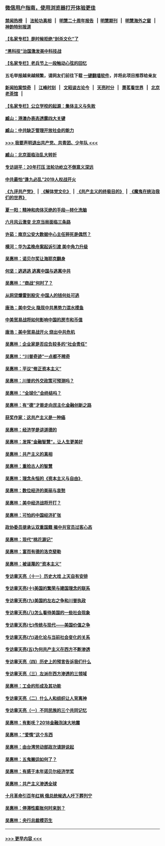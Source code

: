 ### [微信用户指南，使用浏览器打开体验更佳](https://github.com/gfw-breaker/banned-news1/blob/master/indexes/wechat-guide.md?t=0)
#### [禁闻热榜](热点新闻.md?t=0)  &nbsp;&nbsp;|&nbsp;&nbsp; [法轮功真相](https://github.com/gfw-breaker/truth/blob/master/README.md?t=0) &nbsp;&nbsp;|&nbsp;&nbsp; [明慧二十周年报告](https://github.com/gfw-breaker/mh-reports/blob/master/README.md?t=0) &nbsp;&nbsp;|&nbsp;&nbsp;[明慧期刊](https://github.com/gfw-breaker/mh-qikan) &nbsp;&nbsp;|&nbsp;&nbsp; [明慧海外之窗](https://github.com/gfw-breaker/mh-news/blob/master/README.md?t=0) &nbsp;&nbsp;|&nbsp;&nbsp; [神韵特别报道](https://github.com/gfw-breaker/mh-news/blob/master/shenyun.md?t=0)
#### [【名家专栏】是时候拒绝“封杀文化”了](../pages/nsc423/n11814093.md?t=02131411) 
#### [“黑科技”治国激发美中科技战](../pages/nsc423/n11638056.md?t=02131411) 
#### [【名家专栏】老兵节上一段触动心弦的回忆](../pages/nsc423/n11646016.md?t=02131411) 
#### 五毛举报越来越频繁，请网友们前往下载 [一键翻墙软件](https://github.com/gfw-breaker/ssr-accounts)，并将此项目推荐给亲友
#### [新闻拍案惊奇](https://github.com/gfw-breaker/banned-news1/blob/master/pages/link4.md) &nbsp;&nbsp;|&nbsp;&nbsp; [江峰时刻](https://github.com/gfw-breaker/banned-news1/blob/master/pages/link4.md) &nbsp;&nbsp;|&nbsp;&nbsp; [文昭谈古论今](https://github.com/gfw-breaker/banned-news1/blob/master/pages/link4.md) &nbsp;&nbsp;|&nbsp;&nbsp; [天亮时分](https://github.com/gfw-breaker/banned-news1/blob/master/pages/link4.md) &nbsp;&nbsp;|&nbsp;&nbsp; [萧茗看世界](https://github.com/gfw-breaker/banned-news1/blob/master/pages/link4.md) &nbsp;&nbsp;|&nbsp;&nbsp; [北京老茶馆](https://github.com/gfw-breaker/banned-news1/blob/master/pages/link4.md) &nbsp;&nbsp;|&nbsp;&nbsp; 
#### [【名家专栏】公立学校的起源：集体主义与失败](../pages/nsc423/n11601833.md?t=02131411) 
#### [臧山：港澳办表态透露四大关键](../pages/nsc423/n11421628.md?t=02131411) 
#### [臧山：中共缺乏管理开放社会的能力](../pages/nsc423/n11407457.md?t=02131411) 
#### [>>> 我要声明退出共产党、共青团、少年队 <<<](https://github.com/begood0513/goodnews/blob/master/quit/letter.md) 
#### [臧山：北京面临治乱大转折](../pages/nsc423/n11406895.md?t=02131411) 
#### [专访胡平：20年打压 法轮功屹立不倒意义深远](../pages/nsc423/n11398800.md?t=02131411) 
#### [中共最怕“逢九必乱”2019人权战开火](../pages/nsc423/n11385248.md?t=02131411) 
#### [《九评共产党》](https://github.com/begood0513/9ping.md/blob/master/README.md) &nbsp;|&nbsp; [《解体党文化》](../../../../jtdwh.md/blob/master/README.md)  &nbsp;|&nbsp; [《共产主义的终极目的》](../../../../gczydzjmd.md/blob/master/README.md) &nbsp;|&nbsp; [《魔鬼在统治我们的世界》](../../../../mgztzwmdsj.md/blob/master/README.md) 
#### [夏一阳：精神和肉体灭绝的手段—转化洗脑](../pages/nsc423/n11368250.md?t=02131411) 
#### [六月风云激变 北京当局面临三条路](../pages/nsc423/n11313668.md?t=02131411) 
#### [许茹：南京公安大数据中心主任猝死是偶然？](../pages/nsc423/n11064744.md?t=02131411) 
#### [横河：华为孟晚舟案起诉引渡 美中角力升级](../pages/nsc423/n11027230.md?t=02131411) 
#### [吴惠林：诺贝尔奖让海耶克翻身](../pages/nsc423/n10890049.md?t=02131411) 
#### [何坚：逃逃逃 逃离中国与逃离中共](../pages/nsc423/n10592891.md?t=02131411) 
#### [吴惠林：“商战”何时了？](../pages/nsc423/n10573558.md?t=02131411) 
#### [从网贷爆雷到股灾 中国人的钱何处可逃](../pages/nsc423/n10572800.md?t=02131411) 
#### [唐浩：美中交火 隐现中共黑势力混水摸鱼](../pages/nsc423/n10544040.md?t=02131411) 
#### [中美贸易战将如何影响中国的房市和币值](../pages/nsc423/n10543697.md?t=02131411) 
#### [唐浩：美中贸易战开火 烧出中共危机](../pages/nsc423/n10540126.md?t=02131411) 
#### [吴惠林：企业家是否应负较多的“社会责任”](../pages/nsc423/n10535022.md?t=02131411) 
#### [吴惠林：“川普奇迹”一点都不稀奇](../pages/nsc423/n10512808.md?t=02131411) 
#### [吴惠林：平议“修正资本主义”](../pages/nsc423/n10495724.md?t=02131411) 
#### [吴惠林：川普的外交政策可预测吗？](../pages/nsc423/n10462387.md?t=02131411) 
#### [吴惠林：“全球化”会终结吗？](../pages/nsc423/n10452838.md?t=02131411) 
#### [吴惠林：有“德”才能走向民主化金融创新之路](../pages/nsc423/n10432292.md?t=02131411) 
#### [获奖作家：这共产主义是一种癌](../pages/nsc423/n10431541.md?t=02131411) 
#### [吴惠林：经济学是讲道德的](../pages/nsc423/n10398014.md?t=02131411) 
#### [吴惠林：发挥“金融智慧”，让人生更美好](../pages/nsc423/n10375019.md?t=02131411) 
#### [吴惠林：共产主义的真相](../pages/nsc423/n10351394.md?t=02131411) 
#### [吴惠林：重拾古人的智慧](../pages/nsc423/n10337691.md?t=02131411) 
#### [吴惠林：理念永恒的《资本主义与自由》](../pages/nsc423/n10316274.md?t=02131411) 
#### [吴惠林：数位经济的美丽与哀愁](../pages/nsc423/n10292946.md?t=02131411) 
#### [吴惠林：美中经济战将开打？](../pages/nsc423/n10258825.md?t=02131411) 
#### [吴惠林：可怕的中国经济扩张](../pages/nsc423/n10219147.md?t=02131411) 
#### [政协委员提承认双重国籍 揭中共官员过客心态](../pages/nsc423/n10208809.md?t=02131411) 
#### [吴惠林：现代“桃花源记”](../pages/nsc423/n10185234.md?t=02131411) 
#### [吴惠林：富而有德的洛克斐勒](../pages/nsc423/n10142264.md?t=02131411) 
#### [吴惠林：被诬蔑的“资本主义”](../pages/nsc423/n10124816.md?t=02131411) 
#### [专访章天亮（十一）历史大戏 上天自有安排](../pages/nsc423/n10094905.md?t=02131411) 
#### [专访章天亮(十)美国的繁荣与建国理念的联系](../pages/nsc423/n10094899.md?t=02131411) 
#### [专访章天亮(九)美国的左右之争和川普执政](../pages/nsc423/n10094889.md?t=02131411) 
#### [专访章天亮(八)怎么看待美国的一些社会现象](../pages/nsc423/n10094857.md?t=02131411) 
#### [专访章天亮(七)传统与现代——美国价值之争](../pages/nsc423/n10093140.md?t=02131411) 
#### [专访章天亮(六)进化论与当前社会变化的关系](../pages/nsc423/n10092036.md?t=02131411) 
#### [专访章天亮(五)为何共产主义在西方不断渗透](../pages/nsc423/n10083620.md?t=02131411) 
#### [专访章天亮（四）历史上的预言告诉我们什么](../pages/nsc423/n10083606.md?t=02131411) 
#### [专访章天亮（三）左派在西方渗透的三领域](../pages/nsc423/n10081115.md?t=02131411) 
#### [吴惠林：工会的形成及其功能](../pages/nsc423/n10080633.md?t=02131411) 
#### [专访章天亮（二）什么人和组织让人背离神](../pages/nsc423/n10076637.md?t=02131411) 
#### [专访章天亮（一）不同民族的三个共同记忆](../pages/nsc423/n10074188.md?t=02131411) 
#### [吴惠林：有影呒？2018金融泡沫大地震](../pages/nsc423/n10040534.md?t=02131411) 
#### [吴惠林：“爱情”这个东西](../pages/nsc423/n10019423.md?t=02131411) 
#### [吴惠林：由台湾劳动部政次请辞说起](../pages/nsc423/n9979679.md?t=02131411) 
#### [吴惠林：五鬼搬运如何了？](../pages/nsc423/n9925338.md?t=02131411) 
#### [吴惠林：有感于本年诺贝尔经济学奖](../pages/nsc423/n9871883.md?t=02131411) 
#### [吴惠林：共产主义渗透全球](../pages/nsc423/n9812748.md?t=02131411) 
#### [十月革命引百年红祸 俄总统候选人吁下葬列宁](../pages/nsc423/n9810182.md?t=02131411) 
#### [吴惠林：停滞性膨胀何时来到？](../pages/nsc423/n9764136.md?t=02131411) 
#### [吴惠林：央行总裁模范生](../pages/nsc423/n9728134.md?t=02131411) 

----
#### [ >>> 更早内容 <<< ](../indexes/nsc423-earlier.md)
